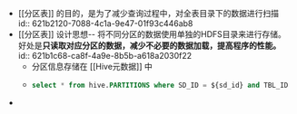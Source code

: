 - [[分区表]] 的目的，是为了减少查询过程中，对全表目录下的数据进行扫描
  id:: 621b2120-7088-4c1a-9e47-01f93c446ab8
- [[分区表]] 设计思想-- 将不同分区的数据使用单独的HDFS目录来进行存储。好处是**只读取对应分区的数据，减少不必要的数据加载，提高程序的性能。**
  id:: 621b1c68-ca8f-4a9e-8b5b-a618a2030f22
	- 分区信息存储在 [[Hive元数据]] 中
	- ```SQL
	  select * from hive.PARTITIONS where SD_ID = ${sd_id} and TBL_ID = ${table_id}
	  ```
-